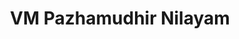 ---
title: "VM Pazhamudhir Nilayam"
url: /coimbatore/vm-pazhamudhir-nilayam/
shop: Gemüse & Obst
---